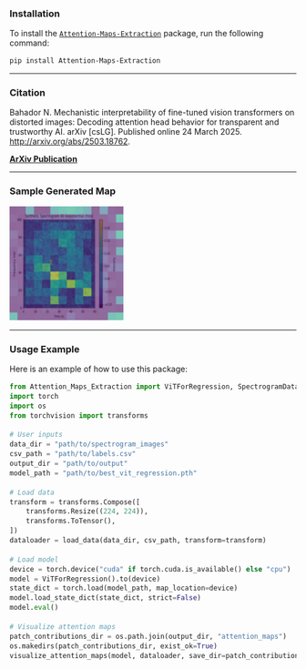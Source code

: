 ### Installation

To install the [`Attention-Maps-Extraction`](https://pypi.org/project/Attention-Maps-Extraction/) package, run the following command:

```bash
pip install Attention-Maps-Extraction
```
---

### Citation
Bahador N. Mechanistic interpretability of fine-tuned vision transformers on distorted images: Decoding attention head behavior for transparent and trustworthy AI. arXiv [csLG]. Published online 24 March 2025. http://arxiv.org/abs/2503.18762. 

**[ArXiv Publication](https://arxiv.org/pdf/2503.18762)**

---

### Sample Generated Map

<img src="https://github.com/nbahador/Attention_Maps_Extraction/raw/main/Example/Sample%20Generated%20Map.jpg" alt="Sample Generated Map" width="200" height="200" />

---

### Usage Example

Here is an example of how to use this package:

```python
from Attention_Maps_Extraction import ViTForRegression, SpectrogramDataset, visualize_attention_maps, load_data
import torch
import os
from torchvision import transforms

# User inputs
data_dir = "path/to/spectrogram_images"
csv_path = "path/to/labels.csv"
output_dir = "path/to/output"
model_path = "path/to/best_vit_regression.pth"

# Load data
transform = transforms.Compose([
    transforms.Resize((224, 224)),
    transforms.ToTensor(),
])
dataloader = load_data(data_dir, csv_path, transform=transform)

# Load model
device = torch.device("cuda" if torch.cuda.is_available() else "cpu")
model = ViTForRegression().to(device)
state_dict = torch.load(model_path, map_location=device)
model.load_state_dict(state_dict, strict=False)
model.eval()

# Visualize attention maps
patch_contributions_dir = os.path.join(output_dir, "attention_maps")
os.makedirs(patch_contributions_dir, exist_ok=True)
visualize_attention_maps(model, dataloader, save_dir=patch_contributions_dir, device=device)
```
